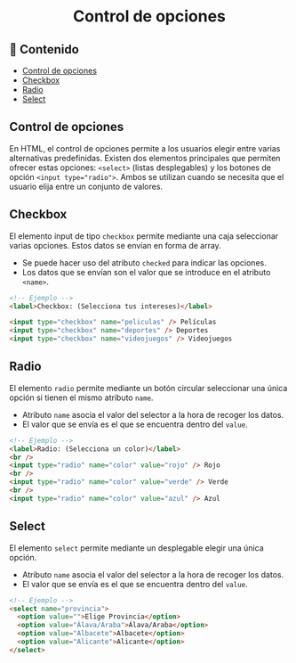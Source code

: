 <h1 align='center'>Control de opciones</h1>

<h2>📑 Contenido</h2>

- [Control de opciones](#control-de-opciones)
- [Checkbox](#checkbox)
- [Radio](#radio)
- [Select](#select)

## Control de opciones

En HTML, el control de opciones permite a los usuarios elegir entre varias alternativas predefinidas. Existen dos elementos principales que permiten ofrecer estas opciones: `<select>` (listas desplegables) y los botones de opción `<input type="radio">`. Ambos se utilizan cuando se necesita que el usuario elija entre un conjunto de valores.

## Checkbox

El elemento input de tipo `checkbox` permite mediante una caja seleccionar varias opciones. Estos datos se envían en forma de array.

- Se puede hacer uso del atributo `checked` para indicar las opciones.
- Los datos que se envían son el valor que se introduce en el atributo `<name>`.

```html
<!-- Ejemplo -->
<label>Checkbox: (Selecciona tus intereses)</label>

<input type="checkbox" name="peliculas" /> Películas
<input type="checkbox" name="deportes" /> Deportes
<input type="checkbox" name="videojuegos" /> Videojuegos
```

## Radio

El elemento `radio` permite mediante un botón circular seleccionar una única opción si tienen el mismo atributo `name`.

- Atributo `name` asocia el valor del selector a la hora de recoger los datos.
- El valor que se envía es el que se encuentra dentro del `value`.

```html
<!-- Ejemplo -->
<label>Radio: (Selecciona un color)</label>
<br />
<input type="radio" name="color" value="rojo" /> Rojo
<br />
<input type="radio" name="color" value="verde" /> Verde
<br />
<input type="radio" name="color" value="azul" /> Azul
```

## Select

El elemento `select` permite mediante un desplegable elegir una única opción.

- Atributo `name` asocia el valor del selector a la hora de recoger los datos.
- El valor que se envía es el que se encuentra dentro del `value`.

```html
<!-- Ejemplo -->
<select name="provincia">
  <option value="">Elige Provincia</option>
  <option value="Álava/Araba">Álava/Araba</option>
  <option value="Albacete">Albacete</option>
  <option value="Alicante">Alicante</option>
</select>
```
